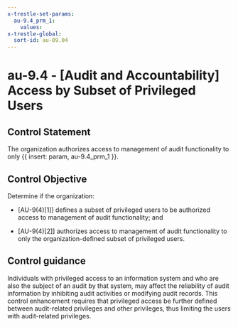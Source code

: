```yaml
---
x-trestle-set-params:
  au-9.4_prm_1:
    values:
x-trestle-global:
  sort-id: au-09.04
---
```


# au-9.4 - \[Audit and Accountability\] Access by Subset of Privileged Users

## Control Statement

The organization authorizes access to management of audit functionality to only {{ insert: param, au-9.4_prm_1 }}.

## Control Objective

Determine if the organization:

- \[AU-9(4)[1]\] defines a subset of privileged users to be authorized access to management of audit functionality; and

- \[AU-9(4)[2]\] authorizes access to management of audit functionality to only the organization-defined subset of privileged users.

## Control guidance

Individuals with privileged access to an information system and who are also the subject of an audit by that system, may affect the reliability of audit information by inhibiting audit activities or modifying audit records. This control enhancement requires that privileged access be further defined between audit-related privileges and other privileges, thus limiting the users with audit-related privileges.
